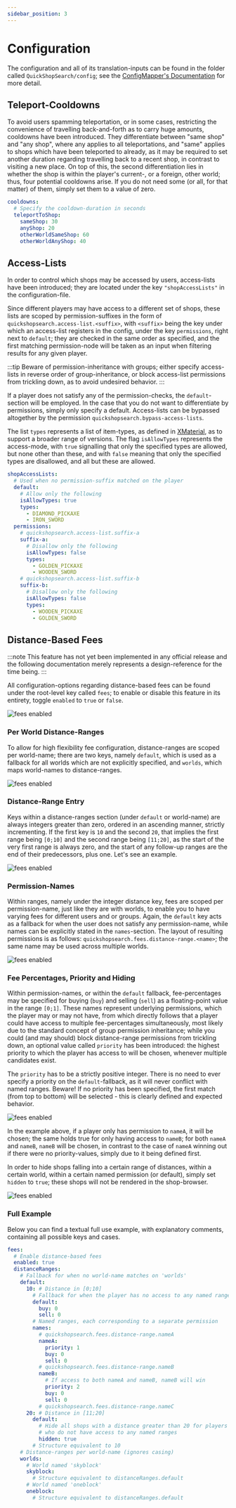 ```yaml
---
sidebar_position: 3
---
```


# Configuration

The configuration and all of its translation-inputs can be found in the folder called `QuickShopSearch/config`; see the [ConfigMapper's Documentation](https://blvckbytes.github.io/docs-config-mapper) for more detail.

## Teleport-Cooldowns

To avoid users spamming teleportation, or in some cases, restricting the convenience of travelling back-and-forth as to carry huge amounts, cooldowns have been introduced. They differentiate between "same shop" and "any shop", where any applies to all teleportations, and "same" applies to shops which have been teleported to already, as it may be required to set another duration regarding travelling back to a recent shop, in contrast to visiting a new place. On top of this, the second differentiation lies in whether the shop is within the player's current-, or a foreign, other world; thus, four potential cooldowns arise. If you do not need some (or all, for that matter) of them, simply set them to a value of zero.

```yml
cooldowns:
  # Specify the cooldown-duration in seconds
  teleportToShop:
    sameShop: 30
    anyShop: 20
    otherWorldSameShop: 60
    otherWorldAnyShop: 40
```

## Access-Lists

In order to control which shops may be accessed by users, access-lists have been introduced; they are located under the key `"shopAccessLists"` in the configuration-file.

Since different players may have access to a different set of shops, these lists are scoped by permission-suffixes in the form of `quickshopsearch.access-list.<suffix>`, with `<suffix>` being the key under which an access-list registers in the config, under the key `permissions`, right next to `default`; they are checked in the same order as specified, and the first matching permission-node will be taken as an input when filtering results for any given player.

:::tip
Beware of permission-inheritance with groups; either specify access-lists in reverse order of group-inheritance, or block access-list permissions from trickling down, as to avoid undesired behavior.
:::

If a player does not satisfy any of the permission-checks, the `default`-section will be employed. In the case that you do not want to differentiate by permissions, simply only specify a default. Access-lists can be bypassed altogether by the permission `quickshopsearch.bypass-access-lists`.

The list `types` represents a list of item-types, as defined in [XMaterial](https://github.com/CryptoMorin/XSeries/blob/master/src/main/java/com/cryptomorin/xseries/XMaterial.java), as to support a broader range of versions. The flag `isAllowTypes` represents the access-mode, with `true` signalling that only the specified types are allowed, but none other than these, and with `false` meaning that only the specified types are disallowed, and all but these are allowed.

```yaml
shopAccessLists:
  # Used when no permission-suffix matched on the player
  default:
    # Allow only the following
    isAllowTypes: true
    types:
      - DIAMOND_PICKAXE
      - IRON_SWORD
  permissions:
    # quickshopsearch.access-list.suffix-a
    suffix-a:
      # Disallow only the following
      isAllowTypes: false
      types:
        - GOLDEN_PICKAXE
        - WOODEN_SWORD
    # quickshopsearch.access-list.suffix-b
    suffix-b:
      # Disallow only the following
      isAllowTypes: false
      types:
        - WOODEN_PICKAXE
        - GOLDEN_SWORD
```

## Distance-Based Fees

:::note
This feature has not yet been implemented in any official release and the following documentation merely represents a design-reference for the time being.
:::

All configuration-options regarding distance-based fees can be found under the root-level key called `fees`; to enable or disable this feature in its entirety, toggle `enabled` to `true` or `false`.

![fees enabled](/img/configuration_fees_enabled.png)

### Per World Distance-Ranges

To allow for high flexibility fee configuration, distance-ranges are scoped per world-name; there are two keys, namely `default`, which is used as a fallback for all worlds which are not explicitly specified, and `worlds`, which maps world-names to distance-ranges.

![fees enabled](/img/configuration_fees_per_world.png)

### Distance-Range Entry

Keys within a distance-ranges section (under `default` or world-name) are always integers greater than zero, ordered in an ascending manner, strictly incrementing. If the first key is `10` and the second `20`, that implies the first range being `[0;10]` and the second range being `[11;20]`, as the start of the very first range is always zero, and the start of any follow-up ranges are the end of their predecessors, plus one. Let's see an example.

![fees enabled](/img/configuration_fees_intervals.png)

### Permission-Names

Within ranges, namely under the integer distance key, fees are scoped per permission-name, just like they are with worlds, to enable you to have varying fees for different users and or groups. Again, the `default` key acts as a fallback for when the user does not satisfy any permission-name, while names can be explicitly stated in the `names`-section. The layout of resulting permissions is as follows: `quickshopsearch.fees.distance-range.<name>`; the same name may be used across multiple worlds.

![fees enabled](/img/configuration_fees_per_permission_name.png)

### Fee Percentages, Priority and Hiding

Within permission-names, or within the `default` fallback, fee-percentages may be specified for buying (`buy`) and selling (`sell`) as a floating-point value in the range `[0;1]`. These names represent underlying permissions, which the player may or may not have, from which directly follows that a player could have access to multiple fee-percentages simultaneously, most likely due to the standard concept of group permission inheritance; while you could (and may should) block distance-range permissions from trickling down, an optional value called `priority` has been introduced: the highest priority to which the player has access to will be chosen, whenever multiple candidates exist.

The `priority` has to be a strictly positive integer. There is no need to ever specify a priority on the `default`-fallback, as it will never conflict with named ranges. Beware! If no priority has been specified, the first match (from top to bottom) will be selected - this is clearly defined and expected behavior.

![fees enabled](/img/configuration_fees_percentages_and_priority.png)

In the example above, if a player only has permission to `nameA`, it will be chosen; the same holds true for only having access to `nameB`; for both `nameA` and `nameB`, `nameB` will be chosen, in contrast to the case of `nameA` winning out if there were no priority-values, simply due to it being defined first.

In order to hide shops falling into a certain range of distances, within a certain world, within a certain named permission (or default), simply set `hidden` to `true`; these shops will not be rendered in the shop-browser.

![fees enabled](/img/configuration_fees_hidden.png)

### Full Example

Below you can find a textual full use example, with explanatory comments, containing all possible keys and cases.

```yaml
fees:
  # Enable distance-based fees
  enabled: true
  distanceRanges:
    # Fallback for when no world-name matches on 'worlds'
    default:
      10: # Distance in [0;10]
        # Fallback for when the player has no access to any named range
        default:
          buy: 0
          sell: 0
        # Named ranges, each corresponding to a separate permission
        names:
          # quickshopsearch.fees.distance-range.nameA
          nameA:
            priority: 1
            buy: 0
            sell: 0
          # quickshopsearch.fees.distance-range.nameB
          nameB:
            # If access to both nameA and nameB, nameB will win
            priority: 2
            buy: 0
            sell: 0
          # quickshopsearch.fees.distance-range.nameC
      20: # Distance in [11;20]
        default:
          # Hide all shops with a distance greater than 20 for players
          # who do not have access to any named ranges
          hidden: true
        # Structure equivalent to 10
    # Distance-ranges per world-name (ignores casing)
    worlds:
      # World named 'skyblock'
      skyblock:
        # Structure equivalent to distanceRanges.default
      # World named 'oneblock'
      oneblock:
        # Structure equivalent to distanceRanges.default
```